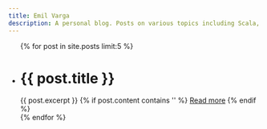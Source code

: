 ```yaml
---
title: Emil Varga
description: A personal blog. Posts on various topics including Scala, functional programming and writing blogs with Jekyll. 
---
```


<ul class="latest">
  {% for post in site.posts limit:5 %}
    <li>
      <h1>{{ post.title }}</h1>
      {{ post.excerpt }}
      {% if post.content contains '<!--break-->' %}
        <a class="latest" href="{{ post.url }}">Read more</a>
      {% endif %}
    </li>
  {% endfor %}
</ul>


